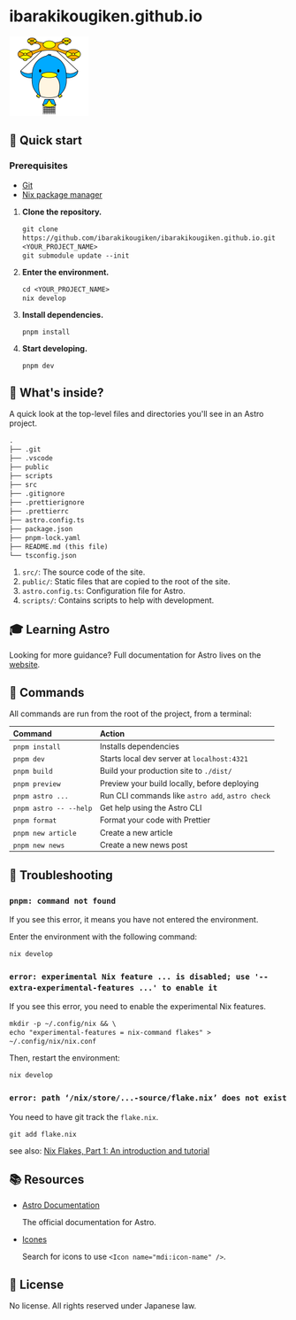 # ibarakikougiken.github.io

![Icon](./src/assets/images/favicon.png)

## 🚀 Quick start

### **Prerequisites**

- [Git](https://git-scm.com/downloads)
- [Nix package manager](https://nixos.org/download.html)

1.  **Clone the repository.**

    ```shell
    git clone https://github.com/ibarakikougiken/ibarakikougiken.github.io.git <YOUR_PROJECT_NAME>
    git submodule update --init
    ```

2.  **Enter the environment.**

    ```shell
    cd <YOUR_PROJECT_NAME>
    nix develop
    ```

3.  **Install dependencies.**

    ```shell
    pnpm install
    ```

4.  **Start developing.**

    ```shell
    pnpm dev
    ```

## 🧐 What's inside?

A quick look at the top-level files and directories you'll see in an Astro project.

    .
    ├── .git
    ├── .vscode
    ├── public
    ├── scripts
    ├── src
    ├── .gitignore
    ├── .prettierignore
    ├── .prettierrc
    ├── astro.config.ts
    ├── package.json
    ├── pnpm-lock.yaml
    ├── README.md (this file)
    └── tsconfig.json

1.  `src/`: The source code of the site.
2.  `public/`: Static files that are copied to the root of the site.
3.  `astro.config.ts`: Configuration file for Astro.
4.  `scripts/`: Contains scripts to help with development.

## 🎓 Learning Astro

Looking for more guidance? Full documentation for Astro lives on the [website](https://docs.astro.build/ja/).

## 🧞 Commands

All commands are run from the root of the project, from a terminal:

| Command                | Action                                           |
| :--------------------- | :----------------------------------------------- |
| `pnpm install`         | Installs dependencies                            |
| `pnpm dev`             | Starts local dev server at `localhost:4321`      |
| `pnpm build`           | Build your production site to `./dist/`          |
| `pnpm preview`         | Preview your build locally, before deploying     |
| `pnpm astro ...`       | Run CLI commands like `astro add`, `astro check` |
| `pnpm astro -- --help` | Get help using the Astro CLI                     |
| `pnpm format`          | Format your code with Prettier                   |
| `pnpm new article`     | Create a new article                             |
| `pnpm new news`        | Create a new news post                           |

## 🐛 Troubleshooting

### `pnpm: command not found`

If you see this error, it means you have not entered the environment.

Enter the environment with the following command:

```shell
nix develop
```

### `error: experimental Nix feature ... is disabled; use '--extra-experimental-features ...' to enable it`

If you see this error, you need to enable the experimental Nix features.

```shell
mkdir -p ~/.config/nix && \
echo "experimental-features = nix-command flakes" > ~/.config/nix/nix.conf
```

Then, restart the environment:

```shell
nix develop
```

### `error: path ‘/nix/store/...-source/flake.nix’ does not exist`

You need to have git track the `flake.nix`.

```shell
git add flake.nix
```

see also: [Nix Flakes, Part 1: An introduction and tutorial](https://www.tweag.io/blog/2020-05-25-flakes/)

## 📚 Resources

- [Astro Documentation](https://docs.astro.build/ja/)

  The official documentation for Astro.

- [Icones](https://icones.js.org/collection/mdi)

  Search for icons to use `<Icon name="mdi:icon-name" />`.

## 📝 License

No license. All rights reserved under Japanese law.
